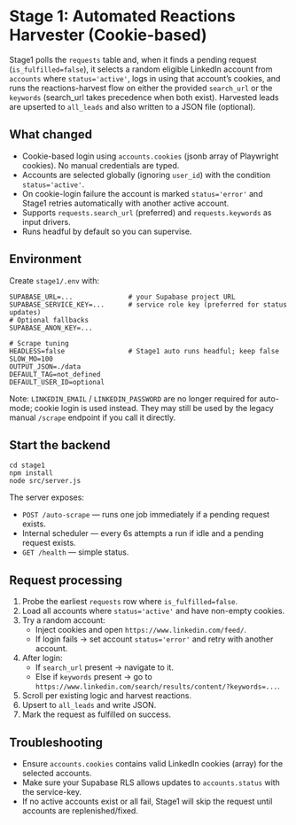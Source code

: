 # Stage 1: Automated Reactions Harvester (Cookie-based)

Stage1 polls the `requests` table and, when it finds a pending request (`is_fulfilled=false`), it selects a random eligible LinkedIn account from `accounts` where `status='active'`, logs in using that account’s cookies, and runs the reactions-harvest flow on either the provided `search_url` or the `keywords` (search_url takes precedence when both exist). Harvested leads are upserted to `all_leads` and also written to a JSON file (optional).

## What changed
- Cookie-based login using `accounts.cookies` (jsonb array of Playwright cookies). No manual credentials are typed.
- Accounts are selected globally (ignoring `user_id`) with the condition `status='active'`.
- On cookie-login failure the account is marked `status='error'` and Stage1 retries automatically with another active account.
- Supports `requests.search_url` (preferred) and `requests.keywords` as input drivers.
- Runs headful by default so you can supervise.

## Environment
Create `stage1/.env` with:

```
SUPABASE_URL=...              # your Supabase project URL
SUPABASE_SERVICE_KEY=...      # service role key (preferred for status updates)
# Optional fallbacks
SUPABASE_ANON_KEY=...

# Scrape tuning
HEADLESS=false                # Stage1 auto runs headful; keep false
SLOW_MO=100
OUTPUT_JSON=./data
DEFAULT_TAG=not_defined
DEFAULT_USER_ID=optional
```

Note: `LINKEDIN_EMAIL` / `LINKEDIN_PASSWORD` are no longer required for auto-mode; cookie login is used instead. They may still be used by the legacy manual `/scrape` endpoint if you call it directly.

## Start the backend

```
cd stage1
npm install
node src/server.js
```

The server exposes:

- `POST /auto-scrape` — runs one job immediately if a pending request exists.
- Internal scheduler — every 6s attempts a run if idle and a pending request exists.
- `GET /health` — simple status.

## Request processing
1. Probe the earliest `requests` row where `is_fulfilled=false`.
2. Load all accounts where `status='active'` and have non-empty cookies.
3. Try a random account:
	- Inject cookies and open `https://www.linkedin.com/feed/`.
	- If login fails → set account `status='error'` and retry with another account.
4. After login:
	- If `search_url` present → navigate to it.
	- Else if `keywords` present → go to `https://www.linkedin.com/search/results/content/?keywords=...`.
5. Scroll per existing logic and harvest reactions.
6. Upsert to `all_leads` and write JSON.
7. Mark the request as fulfilled on success.

## Troubleshooting
- Ensure `accounts.cookies` contains valid LinkedIn cookies (array) for the selected accounts.
- Make sure your Supabase RLS allows updates to `accounts.status` with the service-key.
- If no active accounts exist or all fail, Stage1 will skip the request until accounts are replenished/fixed.